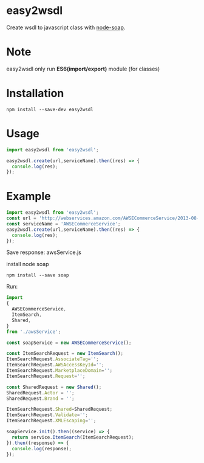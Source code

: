 # easy2wsdl
Create wsdl to javascript class with [node-soap](https://github.com/vpulim/node-soap).

# Note
easy2wsdl only run **ES6(import/export)** module (for classes)

# Installation

```
npm install --save-dev easy2wsdl
```

# Usage

```js
import easy2wsdl from 'easy2wsdl';

easy2wsdl.create(url,serviceName).then((res) => {
  console.log(res);
});

```

# Example
```js
import easy2wsdl from 'easy2wsdl';
const url = 'http://webservices.amazon.com/AWSECommerceService/2013-08-01/AWSECommerceService.wsdl';
const serviceName = 'AWSECommerceService';
easy2wsdl.create(url,serviceName).then((res) => {
  console.log(res);
});
```
Save response: awsService.js

install node soap

```
npm install --save soap
```

Run:

```js
import
{
  AWSECommerceService,
  ItemSearch,
  Shared,
}
from './awsService';

const soapService = new AWSECommerceService();

const ItemSearchRequest = new ItemSearch();
ItemSearchRequest.AssociateTag='';
ItemSearchRequest.AWSAccessKeyId='';
ItemSearchRequest.MarketplaceDomain='';
ItemSearchRequest.Request='';

const SharedRequest = new Shared();
SharedRequest.Actor = '';
SharedRequest.Brand = '';

ItemSearchRequest.Shared=SharedRequest;
ItemSearchRequest.Validate='';
ItemSearchRequest.XMLEscaping='';

soapService.init().then((service) => {
  return service.ItemSearch(ItemSearchRequest);
}).then((response) => {
  console.log(response);
});
```